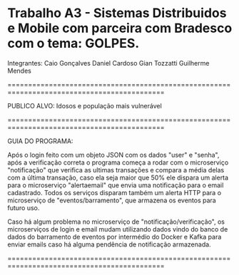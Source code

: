Trabalho A3 - Sistemas Distribuidos e Mobile com parceira com Bradesco com o tema: GOLPES.
============================================================================================
Integrantes: 
Caio Gonçalves
Daniel Cardoso
Gian Tozzatti
Guilherme Mendes

============================================================================================

PUBLICO ALVO: Idosos e população mais vulnerável

============================================================================================

GUIA DO PROGRAMA:

Após o login feito com um objeto JSON com os dados "user" e "senha", após a verificação correta
o programa começa a rodar com o microserviço "notificação" que verifica as ultimas transações
e compara a média delas com a última transação, caso ela seja maior que 50% ele dispara um alerta
para o microserviço "alertaemail" que envia uma notificação para o email cadastrado. Todos os serviços
disparam também um alerta HTTP para o microserviço de "eventos/barramento", que armazena os eventos para
futuro uso.

Caso há algum problema no microserviço de "notificação/verificação", os microserviços de login e email mudam
utilizando dados vindo do banco de dados do barramento de eventos por intermédio do Docker e Kafka para enviar
emails caso há alguma pendência de notificação armazenada.

============================================================================================

